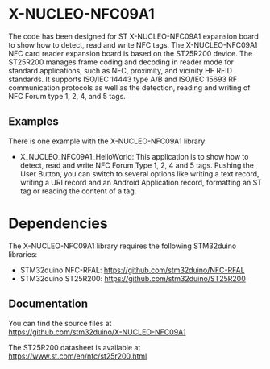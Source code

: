 # X-NUCLEO-NFC09A1

The code has been designed for ST X-NUCLEO-NFC09A1 expansion board to show how to detect, read and write NFC tags.
The X-NUCLEO-NFC09A1 NFC card reader expansion board is based on the ST25R200 device. The ST25R200 manages frame coding and decoding in reader mode for standard applications, such as NFC, proximity, and vicinity HF RFID standards. It supports ISO/IEC 14443 type A/B and ISO/IEC 15693 RF communication protocols as well as the detection, reading and writing of NFC Forum type 1, 2, 4, and 5 tags.

## Examples

There is one example with the X-NUCLEO-NFC09A1 library: 
* X_NUCLEO_NFC09A1_HelloWorld: This application is to show how to detect, read and write NFC Forum Type 1, 2, 4 and 5 tags.
  Pushing the User Button, you can switch to several options like writing a text record, writing a URI record and an Android Application record, formatting an ST tag or reading the content of a tag.  

# Dependencies

The X-NUCLEO-NFC09A1 library requires the following STM32duino libraries:

* STM32duino NFC-RFAL: https://github.com/stm32duino/NFC-RFAL
* STM32duino ST25R200: https://github.com/stm32duino/ST25R200

## Documentation

You can find the source files at  
https://github.com/stm32duino/X-NUCLEO-NFC09A1

The ST25R200 datasheet is available at  
https://www.st.com/en/nfc/st25r200.html

